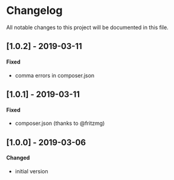 # Changelog
All notable changes to this project will be documented in this file.

## [1.0.2] - 2019-03-11

#### Fixed
- comma errors in composer.json

## [1.0.1] - 2019-03-11

#### Fixed
- composer.json (thanks to @fritzmg)

## [1.0.0] - 2019-03-06

#### Changed
- initial version

